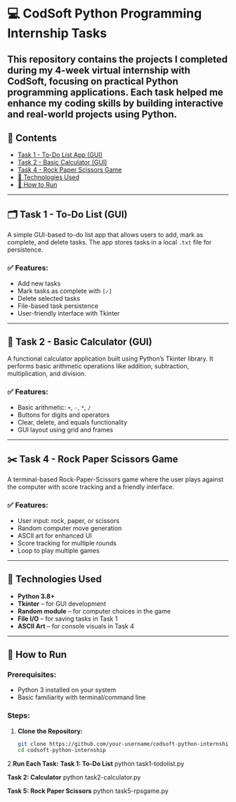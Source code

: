 # 💻 CodSoft Python Programming Internship Tasks

This repository contains the projects I completed during my **4-week virtual internship** with **CodSoft**, focusing on practical Python programming applications. Each task helped me enhance my coding skills by building interactive and real-world projects using Python.
---

## 📁 Contents

- [Task 1 - To-Do List App (GUI)](#task-1---to-do-list-gui)
- [Task 2 - Basic Calculator (GUI)](#task-2---basic-calculator-gui)
- [Task 4 - Rock Paper Scissors Game](#task-4---rock-paper-scissors-game)
- [🔧 Technologies Used](#-technologies-used)
- [🚀 How to Run](#-how-to-run)
---

## 🗂 Task 1 - To-Do List (GUI)

A simple GUI-based to-do list app that allows users to add, mark as complete, and delete tasks. The app stores tasks in a local `.txt` file for persistence.

### ✅ Features:
- Add new tasks
- Mark tasks as complete with `[✓]`
- Delete selected tasks
- File-based task persistence
- User-friendly interface with Tkinter

---

## 🧮 Task 2 - Basic Calculator (GUI)

A functional calculator application built using Python’s Tkinter library. It performs basic arithmetic operations like addition, subtraction, multiplication, and division.

### ✅ Features:
- Basic arithmetic: `+`, `-`, `*`, `/`
- Buttons for digits and operators
- Clear, delete, and equals functionality
- GUI layout using grid and frames

---

## ✂️ Task 4 - Rock Paper Scissors Game

A terminal-based Rock-Paper-Scissors game where the user plays against the computer with score tracking and a friendly interface.

### ✅ Features:
- User input: rock, paper, or scissors
- Random computer move generation
- ASCII art for enhanced UI
- Score tracking for multiple rounds
- Loop to play multiple games

---

## 🔧 Technologies Used

- **Python 3.8+**
- **Tkinter** – for GUI development
- **Random module** – for computer choices in the game
- **File I/O** – for saving tasks in Task 1
- **ASCII Art** – for console visuals in Task 4

---

## 🚀 How to Run

### Prerequisites:
- Python 3 installed on your system
- Basic familiarity with terminal/command line

### Steps:

1. **Clone the Repository:**
   ```bash
   git clone https://github.com/your-username/codsoft-python-internship.git
   cd codsoft-python-internship
   
2.**Run Each Task:**
**Task 1: To-Do List**
python task1-todolist.py

**Task 2: Calculator**
python task2-calculator.py

**Task 5: Rock Paper Scissors**
python task5-rpsgame.py
